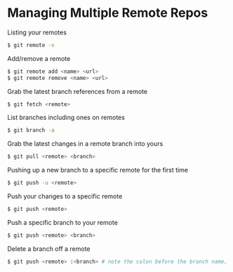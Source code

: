 # Managing Multiple Remote Repos

Listing your remotes

```bash
$ git remote -v
```

Add/remove a remote

```bash
$ git remote add <name> <url>
$ git remote remove <name> <url>
```

Grab the latest branch references from a remote

```bash
$ git fetch <remote>
```

List branches including ones on remotes

```bash
$ git branch -a
```

Grab the latest changes in a remote branch into yours

```bash
$ git pull <remote> <branch>
```

Pushing up a new branch to a specific remote for the first time

```bash
$ git push -u <remote>
```

Push your changes to a specific remote

```bash
$ git push <remote>
```

Push a specific branch to your remote

```bash
$ git push <remote> <branch>
```

Delete a branch off a remote

```bash
$ git push <remote> :<branch> # note the colon before the branch name, e.g. `git push origin :feature-1`
```

